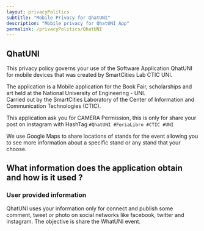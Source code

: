 ```yaml
---
layout: privacyPolitics
subtitle: "Mobile Privacy for QhatUNI"
description: "Mobile privacy for QhatUNI App"
permalink: /privacyPolitics/QhatUNI
---
```

## QhatUNI

This privacy policy governs your use of the Software Application QhatUNI for mobile devices that was created by SmartCities Lab CTIC UNI.

The application is a Mobile application for the Book Fair, scholarships and art held at the National University of Engineering - UNI.  
Carried out by the SmartCities Laboratory of the Center of Information and Communication Technologies (CTIC).

This application ask you for CAMERA Permission, this is only for share your post on instagram with HashTag `#QhatUNI #FeriaLibro #CTIC #UNI`

We use Google Maps to share locations of stands for the event allowing you to see more information about a specific stand or any stand that your choose.

## What information does the application obtain and how is it used ?

### User provided information

QhatUNI uses your information only for connect and publish some comment, tweet or photo on social networks like facebook, twitter and instagram. The objective is share the WhatUNI event.
